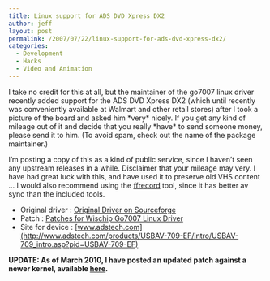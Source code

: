 ```yaml
---
title: Linux support for ADS DVD Xpress DX2
author: jeff
layout: post
permalink: /2007/07/22/linux-support-for-ads-dvd-xpress-dx2/
categories:
  - Development
  - Hacks
  - Video and Animation
---
```


I take no credit for this at all, but the maintainer of the go7007 linux driver recently added support for the ADS DVD Xpress DX2 (which until recently was conveniently available at Walmart and other retail stores) after I took a picture of the board and asked him \*very\* nicely. If you get any kind of mileage out of it and decide that you really \*have\* to send someone money, please send it to him. (To avoid spam, check out the name of the package maintainer.)

I’m posting a copy of this as a kind of public service, since I haven’t seen any upstream releases in a while. Disclaimer that your mileage may very. I have had great luck with this, and have used it to preserve old VHS content … I would also recommend using the [ffrecord](http://colabti.de/convertx/) tool, since it has better av sync than the included tools.

 * Original driver : [Original Driver on Sourceforge](http://sourceforge.net/projects/wis-go7007/)
 * Patch : [Patches for Wischip Go7007 Linux Driver](http://home.comcast.net/~bender647/go7007/)
 * Site for device : [www.adstech.com](http://www.adstech.com/products/USBAV-709-EF/intro/USBAV-709_intro.asp?pid=USBAV-709-EF)

**UPDATE: As of March 2010, I have posted an updated patch against a newer kernel, available [here](/2010/03/25/updated-linux-support-for-ads-dvd-xpress-dx2/).**

